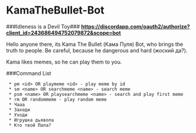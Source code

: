 # KamaTheBullet-Bot
###Idleness is a Devil Toy###
**https://discordapp.com/oauth2/authorize?client_id=243686494752079872&scope=bot**

Hello anyone there, its Kama The Bullet (Кама Пуля) Bot, who brings the truth to people. Be careful, because he dangerous and hard (жоский да?).

Kama likes memes, so he can play them to you.

###Command List
```
 * pm <id> OR playmeme <id> - play meme by id
 * sm <name> OR searchmeme <name> - search meme
 * psm <name> OR playsearchmeme <name> - search and play first meme
 * rm OR randommeme - play random meme
 * Чааа
 * Заходи
 * Уходи
 * Игрушка дьявола
 * Кто твой Папа?
```
